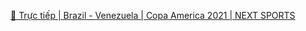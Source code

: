 [🔴 Trực tiếp | Brazil - Venezuela | Copa America 2021 | NEXT SPORTS](https://www.youtube.com/embed/RLUUSKdqMcE)
